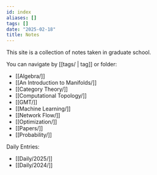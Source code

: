 ```yaml
---
id: index
aliases: []
tags: []
date: "2025-02-18"
title: Notes
---
```


This site is a collection of notes taken in graduate school.

You can navigate by [[tags/ | tag]] or folder:
- [[Algebra/]]
- [[An Introduction to Manifolds/]]
- [[Category Theory/]]
- [[Computational Topology/]]
- [[GMT/]]
- [[Machine Learning/]]
- [[Network Flow/]]
- [[Optimization/]]
- [[Papers/]]
- [[Probability/]]

Daily Entries:
- [[Daily/2025/]]
- [[Daily/2024/]]

